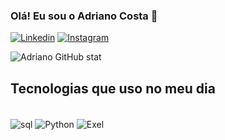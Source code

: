### Olá! Eu sou o Adriano Costa 🖖

[![Linkedin](https://img.shields.io/badge/LinkedIn-0077B5?style=for-the-badge&logo=linkedin&logoColor=white)]( https://www.linkedin.com/in/adriano-costa-ab0062279/ )
[![Instagram](https://img.shields.io/badge/Instagram-E4405F?style=for-the-badge&logo=instagram&logoColor=white)](https://www.instagram.com/adriano_costa468/)

![Adriano GitHub stat](https://github-readme-stats.vercel.app/api?username=AdrianoCost&show_icons=true&theme=dracula)

## Tecnologias que uso no meu dia

<div style="display:inline_block"><br>
  <img align="center" alt="sql" src="https://img.shields.io/badge/Microsoft_SQL_Server-CC2927?style=for-the-badge&logo=microsoft-sql-server&logoColor=white"/>
  <img align="center" alt="Python" src="https://img.shields.io/badge/Python-14354C?style=for-the-badge&logo=python&logoColor=white">
  <img align="center" alt="Exel" src="https://img.shields.io/badge/Microsoft_Excel-217346?style=for-the-badge&logo=microsoft-excel&logoColor=white">
</div><br>

